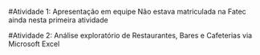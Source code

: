 #Atividade 1: Apresentação em equipe 
Não estava matriculada na Fatec ainda nesta primeira atividade

#Atividade 2: Análise exploratório de Restaurantes, Bares e Cafeterias via Microsoft Excel
